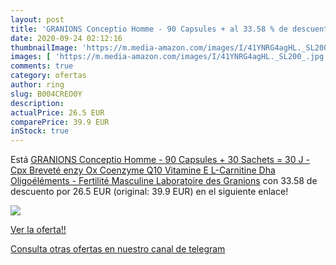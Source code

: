 ```yaml
---
layout: post
title: 'GRANIONS Conceptio Homme - 90 Capsules + al 33.58 % de descuento'
date: 2020-09-24 02:12:16
thumbnailImage: 'https://m.media-amazon.com/images/I/41YNRG4agHL._SL200_.jpg'
images: [ 'https://m.media-amazon.com/images/I/41YNRG4agHL._SL200_.jpg' ]
comments: true
category: ofertas
author: ring
slug: B004CREO0Y
description:
actualPrice: 26.5 EUR
comparePrice: 39.9 EUR
inStock: true
---
```


Está [GRANIONS Conceptio Homme - 90 Capsules + 30 Sachets = 30 J - Cpx Breveté enzy Ox  Coenzyme Q10  Vitamine E   L-Carnitine  Dha  Oligoéléments - Fertilité Masculine Laboratoire des Granions](https://www.amazon.com/dp/B004CREO0Y/?tag=redken08-20) con 33.58 de descuento por 26.5 EUR (original: 39.9 EUR) en el siguiente enlace!

[![](https://m.media-amazon.com/images/I/41YNRG4agHL._SL200_.jpg)](https://www.amazon.com/dp/B004CREO0Y/?tag=redken08-20)

[Ver la oferta!!](https://www.amazon.com/dp/B004CREO0Y/?tag=redken08-20)

[Consulta otras ofertas en nuestro canal de telegram](https://t.me/s/ofertas25)
